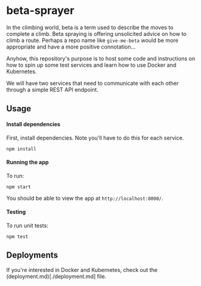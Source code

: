 # beta-sprayer
In the climbing world, beta is a term used to describe the moves to complete a climb. Beta spraying is offering unsolicited advice on how to climb a route. Perhaps a repo name like `give-me-beta` would be more appropriate and have a more positive connotation...

Anyhow, this repository's purpose is to host some code and instructions on how to spin up some test services and learn how to use Docker and Kubernetes.

We will have two services that need to communicate with each other through a simple REST API endpoint.

## Usage

#### Install dependencies
First, install dependencies. Note you'll have to do this for each service.
```
npm install
```

#### Running the app
To run:
```
npm start
```

You should be able to view the app at `http://localhost:8000/`.


#### Testing
To run unit tests:
```
npm test
```

## Deployments
If you're interested in Docker and Kubernetes, check out the (deployment.md)[./deployment.md] file.